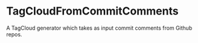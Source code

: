 # TagCloudFromCommitComments
A TagCloud generator which takes as input commit comments from Github repos.
